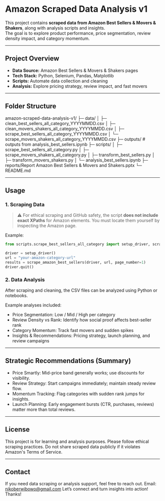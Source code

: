 # Amazon Scraped Data Analysis v1

This project contains **scraped data from Amazon Best Sellers & Movers & Shakers**, along with analysis scripts and insights.  
The goal is to explore product performance, price segmentation, review density impact, and category momentum.

---

## Project Overview

- **Data Source:** Amazon Best Sellers & Movers & Shakers pages
- **Tech Stack:** Python, Selenium, Pandas, Matplotlib
- **Scripts:** Automate data collection and cleaning
- **Analysis:** Explore pricing strategy, review impact, and fast movers

---

## Folder Structure

amazon-scraped-data-analysis-v1/
├─ data/
│ ├─ clean_best_sellers_all_category_YYYYMMDD.csv
│ ├─ clean_movers_shakers_all_category_YYYYMMDD.csv
│ ├─ scrape_best_sellers_all_category_YYYYMMDD.csv
│ └─ scrape_movers_shakers_all_category_YYYYMMDD.csv
├─ outputs/ # outputs from analysis_best_sellers.ipynb
├─ scripts/
│ ├─ scrape_best_sellers_all_category.py
│ ├─ scrape_movers_shakers_all_category.py
│ ├─ transform_best_sellers.py
│ ├─ transform_movers_shakers.py
│ └─ analysis_best_sellers.ipynb
├─ reports/Report Amazon Best Sellers & Movers and Shakers.pptx
└─ README.md

---

## Usage

### 1. Scraping Data

> ⚠️ For ethical scraping and GitHub safety, the script **does not include exact XPaths** for Amazon elements. You must locate them yourself by inspecting the Amazon page.

Example:

```python
from scripts.scrape_best_sellers_all_category import setup_driver, scrape_amazon_best_sellers

driver = setup_driver()
url = "your-amazon-category-url"
results = scrape_amazon_best_sellers(driver, url, page_number=1)
driver.quit()
```

### 2. Data Analysis

After scraping and cleaning, the CSV files can be analyzed using Python or notebooks.

Example analyses included:

- Price Segmentation: Low / Mid / High per category
- Review Density vs Rank: Identify how social proof affects best-seller rank
- Category Momentum: Track fast movers and sudden spikes
- Insights & Recommendations: Pricing strategy, launch planning, and review campaigns

---

## Strategic Recommendations (Summary)

- Price Smartly: Mid-price band generally works; use discounts for visibility.
- Review Strategy: Start campaigns immediately; maintain steady review flow.
- Momentum Tracking: Flag categories with sudden rank jumps for insights.
- Launch Planning: Early engagement bursts (CTR, purchases, reviews) matter more than total reviews.

---

## License

This project is for learning and analysis purposes. Please follow ethical scraping practices.
Do not share scraped data publicly if it violates Amazon's Terms of Service.

---

## Contact

If you need data scraping or analysis support, feel free to reach out.
Email: nikoberwibowo@gmail.com
Let’s connect and turn insights into action! Thanks!
